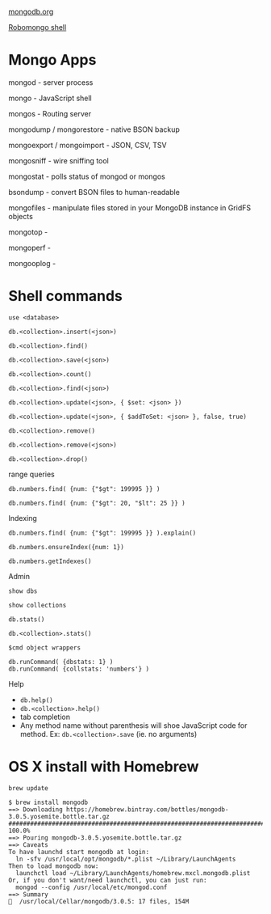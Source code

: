 [mongodb.org](https://www.mongodb.org/)

[Robomongo shell](http://robomongo.org/)

Mongo Apps
=================
mongod - server process

mongo - JavaScript shell

mongos - Routing server

mongodump / mongorestore - native BSON backup

mongoexport / mongoimport - JSON, CSV, TSV

mongosniff - wire sniffing tool

mongostat - polls status of mongod or mongos

bsondump - convert BSON files to human-readable

mongofiles - manipulate files stored in your MongoDB instance in GridFS objects

mongotop -

mongoperf - 

mongooplog -

Shell commands
=================

```
use <database>

db.<collection>.insert(<json>)

db.<collection>.find()

db.<collection>.save(<json>)

db.<collection>.count()

db.<collection>.find(<json>)

db.<collection>.update(<json>, { $set: <json> })

db.<collection>.update(<json>, { $addToSet: <json> }, false, true)

db.<collection>.remove()

db.<collection>.remove(<json>)

db.<collection>.drop()
```

range queries
```
db.numbers.find( {num: {"$gt": 199995 }} )

db.numbers.find( {num: {"$gt": 20, "$lt": 25 }} )
```

Indexing
```
db.numbers.find( {num: {"$gt": 199995 }} ).explain()

db.numbers.ensureIndex({num: 1})

db.numbers.getIndexes()
```

Admin
```
show dbs

show collections

db.stats()

db.<collection>.stats()

$cmd object wrappers

db.runCommand( {dbstats: 1} )
db.runCommand( {collstats: 'numbers'} )
```

Help
* `db.help()`
* `db.<collection>.help()`
* tab completion
* Any method name without parenthesis will shoe JavaScript code for method.
  Ex: `db.<collection>.save` (ie. no arguments)

OS X install with Homebrew
==========================
```
brew update

$ brew install mongodb
==> Downloading https://homebrew.bintray.com/bottles/mongodb-3.0.5.yosemite.bottle.tar.gz
######################################################################## 100.0%
==> Pouring mongodb-3.0.5.yosemite.bottle.tar.gz
==> Caveats
To have launchd start mongodb at login:
  ln -sfv /usr/local/opt/mongodb/*.plist ~/Library/LaunchAgents
Then to load mongodb now:
  launchctl load ~/Library/LaunchAgents/homebrew.mxcl.mongodb.plist
Or, if you don't want/need launchctl, you can just run:
  mongod --config /usr/local/etc/mongod.conf
==> Summary
🍺  /usr/local/Cellar/mongodb/3.0.5: 17 files, 154M
```

